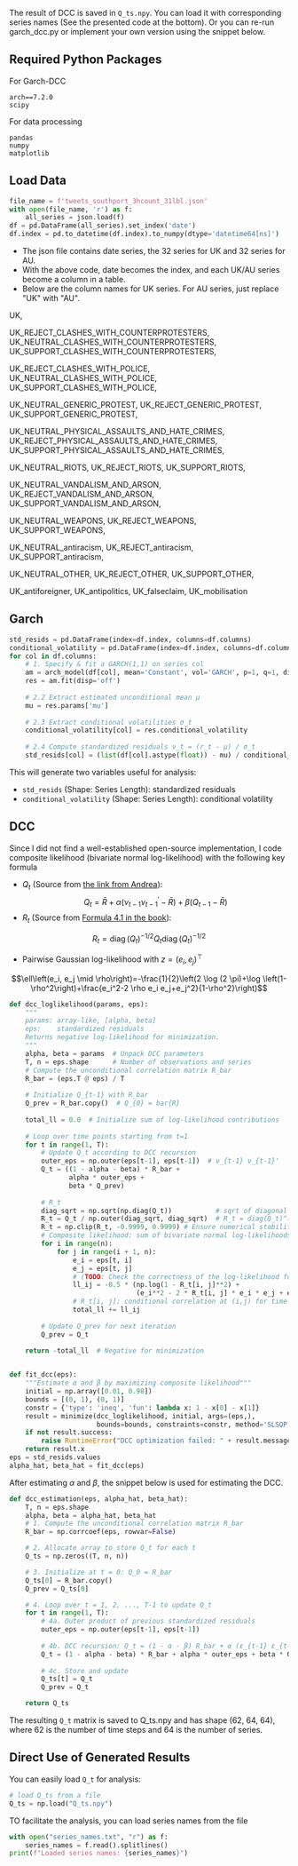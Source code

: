 The result of DCC is saved in `Q_ts.npy`. You can load it with corresponding series names (See the presented code at the bottom). Or you can re-run garch_dcc.py or implement your own version using the snippet below.


## Required Python Packages
For Garch-DCC
```
arch==7.2.0
scipy
```

For data processing
```
pandas
numpy
matplotlib
```

## Load Data
```python
file_name = f'tweets_southport_3hcount_31lbl.json'
with open(file_name, 'r') as f:
    all_series = json.load(f)
df = pd.DataFrame(all_series).set_index('date')
df.index = pd.to_datetime(df.index).to_numpy(dtype='datetime64[ns]')
```
* The json file contains date series, the 32 series for UK and 32 series for AU. 
* With the above code, date becomes the index, and each UK/AU series become a column in a table. 
* Below are the column names for UK series. For AU series, just replace "UK" with "AU". 

UK, 

UK_REJECT_CLASHES_WITH_COUNTERPROTESTERS, 
UK_NEUTRAL_CLASHES_WITH_COUNTERPROTESTERS, 
UK_SUPPORT_CLASHES_WITH_COUNTERPROTESTERS, 

UK_REJECT_CLASHES_WITH_POLICE, 
UK_NEUTRAL_CLASHES_WITH_POLICE, 
UK_SUPPORT_CLASHES_WITH_POLICE, 

UK_NEUTRAL_GENERIC_PROTEST, 
UK_REJECT_GENERIC_PROTEST, 
UK_SUPPORT_GENERIC_PROTEST, 

UK_NEUTRAL_PHYSICAL_ASSAULTS_AND_HATE_CRIMES, 
UK_REJECT_PHYSICAL_ASSAULTS_AND_HATE_CRIMES, 
UK_SUPPORT_PHYSICAL_ASSAULTS_AND_HATE_CRIMES, 

UK_NEUTRAL_RIOTS, 
UK_REJECT_RIOTS, 
UK_SUPPORT_RIOTS, 

UK_NEUTRAL_VANDALISM_AND_ARSON, 
UK_REJECT_VANDALISM_AND_ARSON, 
UK_SUPPORT_VANDALISM_AND_ARSON, 

UK_NEUTRAL_WEAPONS, 
UK_REJECT_WEAPONS, 
UK_SUPPORT_WEAPONS, 

UK_NEUTRAL_antiracism, 
UK_REJECT_antiracism, 
UK_SUPPORT_antiracism, 

UK_NEUTRAL_OTHER, 
UK_REJECT_OTHER, 
UK_SUPPORT_OTHER, 

UK_antiforeigner, 
UK_antipolitics, 
UK_falseclaim, 
UK_mobilisation

## Garch
```python
std_resids = pd.DataFrame(index=df.index, columns=df.columns)
conditional_volatility = pd.DataFrame(index=df.index, columns=df.columns)
for col in df.columns:
    # 1. Specify & fit a GARCH(1,1) on series col
    am = arch_model(df[col], mean='Constant', vol='GARCH', p=1, q=1, dist='normal')
    res = am.fit(disp='off')
    
    # 2.2 Extract estimated unconditional mean μ
    mu = res.params['mu']
    
    # 2.3 Extract conditional volatilities σ_t
    conditional_volatility[col] = res.conditional_volatility
    
    # 2.4 Compute standardized residuals ν_t = (r_t - μ) / σ_t
    std_resids[col] = (list(df[col].astype(float)) - mu) / conditional_volatility[col]
```
This will generate two variables useful for analysis:
* `std_resids` (Shape: Series Length): standardized residuals 
* `conditional_volatility` (Shape: Series Length): conditional volatility

## DCC
Since I did not find a well-established open-source implementation, I code composite likelihood (bivariate normal log-likelihood) with the following key formula

* $Q_t$ (Source from [the link from Andrea](https://vlab.stern.nyu.edu/docs/correlation/GARCH-DCC)): 
$$Q_t=\bar{R}+\alpha\left(\nu_{t-1} \nu_{t-1}^{\prime}-\bar{R}\right)+\beta\left(Q_{t-1}-\bar{R}\right)$$
* $R_t$ (Source from [Formula 4.1 in the book](https://bookdown.org/jarneric/financial_econometrics/4.1-dynamic-conditional-correlation.html?utm_source=chatgpt.com)): 

$$R_t=\operatorname{diag}\left(Q_t\right)^{-1 / 2} Q_t \operatorname{diag}\left(Q_t\right)^{-1 / 2}$$

* Pairwise Gaussian log-likelihood with $z=\left(e_i, e_j\right)^{\top}$ 

$$\ell\left(e_i, e_j \mid \rho\right)=-\frac{1}{2}\left(2 \log (2 \pi)+\log \left(1-\rho^2\right)+\frac{e_i^2-2 \rho e_i e_j+e_j^2}{1-\rho^2}\right)$$
```python
def dcc_loglikelihood(params, eps):
    """
    params: array-like, [alpha, beta]
    eps:    standardized residuals
    Returns negative log-likelihood for minimization.
    """
    alpha, beta = params  # Unpack DCC parameters
    T, n = eps.shape      # Number of observations and series
    # Compute the unconditional correlation matrix R_bar
    R_bar = (eps.T @ eps) / T  
    
    # Initialize Q_{t-1} with R_bar
    Q_prev = R_bar.copy()  # Q_{0} = bar{R}
    
    total_ll = 0.0  # Initialize sum of log-likelihood contributions
    
    # Loop over time points starting from t=1
    for t in range(1, T):
        # Update Q_t according to DCC recursion
        outer_eps = np.outer(eps[t-1], eps[t-1])  # ν_{t-1} ν_{t-1}'
        Q_t = ((1 - alpha - beta) * R_bar +
               alpha * outer_eps +
               beta * Q_prev)
        
        # R_t
        diag_sqrt = np.sqrt(np.diag(Q_t))           # sqrt of diagonal elements
        R_t = Q_t / np.outer(diag_sqrt, diag_sqrt)  # R_t = diag(Q_t)^(-1/2) Q_t diag(Q_t)^(-1/2)
        R_t = np.clip(R_t, -0.9999, 0.9999) # Ensure numerical stability
        # Composite likelihood: sum of bivariate normal log-likelihoods
        for i in range(n):
            for j in range(i + 1, n):
                e_i = eps[t, i]
                e_j = eps[t, j]
                # (TODO: Check the correctness of the log-likelihood formula (Xinzhe))
                ll_ij = -0.5 * (np.log(1 - R_t[i, j]**2) +
                                (e_i**2 - 2 * R_t[i, j] * e_i * e_j + e_j**2) / (1 - R_t[i, j]**2))
                # R_t[i, j]: conditional correlation at (i,j) for time t
                total_ll += ll_ij
        
        # Update Q_prev for next iteration
        Q_prev = Q_t
    
    return -total_ll  # Negative for minimization


def fit_dcc(eps):
    """Estimate α and β by maximizing composite likelihood"""
    initial = np.array([0.01, 0.98])
    bounds = [(0, 1), (0, 1)]
    constr = {'type': 'ineq', 'fun': lambda x: 1 - x[0] - x[1]}
    result = minimize(dcc_loglikelihood, initial, args=(eps,),
                      bounds=bounds, constraints=constr, method='SLSQP')
    if not result.success:
        raise RuntimeError("DCC optimization failed: " + result.message)
    return result.x
eps = std_resids.values
alpha_hat, beta_hat = fit_dcc(eps)
```

After estimating $\alpha$ and $\beta$, the snippet below is used for estimating the DCC.
```python
def dcc_estimation(eps, alpha_hat, beta_hat):
    T, n = eps.shape
    alpha, beta = alpha_hat, beta_hat
    # 1. Compute the unconditional correlation matrix R_bar
    R_bar = np.corrcoef(eps, rowvar=False)

    # 2. Allocate array to store Q_t for each t
    Q_ts = np.zeros((T, n, n))

    # 3. Initialize at t = 0: Q_0 = R_bar
    Q_ts[0] = R_bar.copy()
    Q_prev = Q_ts[0]

    # 4. Loop over t = 1, 2, ..., T-1 to update Q_t
    for t in range(1, T):
        # 4a. Outer product of previous standardized residuals
        outer_eps = np.outer(eps[t-1], eps[t-1])
        
        # 4b. DCC recursion: Q_t = (1 - α - β) R_bar + α (ε_{t-1} ε_{t-1}ᵀ) + β Q_{t-1}
        Q_t = (1 - alpha - beta) * R_bar + alpha * outer_eps + beta * Q_prev
        
        # 4c. Store and update
        Q_ts[t] = Q_t
        Q_prev = Q_t

    return Q_ts
```
The resulting `Q_t` matrix is saved to Q_ts.npy and has shape (62, 64, 64), where 62 is the number of time steps and 64 is the number of series. 

## Direct Use of Generated Results


You can easily load `Q_t` for analysis:
```python
# load Q_ts from a file
Q_ts = np.load("Q_ts.npy")
```
TO facilitate the analysis, you can load series names from the file
```python
with open("series_names.txt", "r") as f:
    series_names = f.read().splitlines()
print(f"Loaded series names: {series_names}")
```